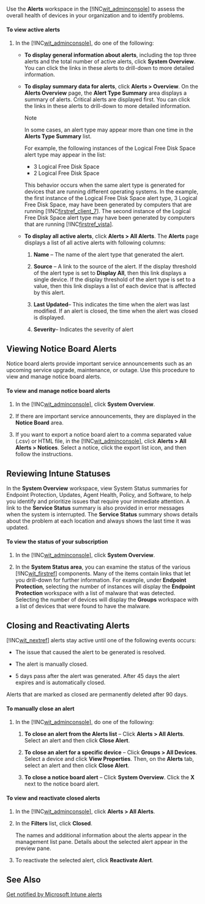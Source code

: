 Use the **Alerts** workspace in the [!INC[wit_adminconsole](../Token/wit_adminconsole_md.md)] to assess the overall health of devices in your organization and to identify problems.

#### To view active alerts

1. In the [!INC[wit_adminconsole](../Token/wit_adminconsole_md.md)], do one of the following:

   - **To display general information about alerts**, including the top three alerts and the total number of active alerts, click **System Overview**. You can click the links in these alerts to drill-down to more detailed information.

   - **To display summary data for alerts**, click **Alerts &gt; Overview**. On the **Alerts Overview** page, the **Alert Type Summary** area displays a summary of alerts. Critical alerts are displayed first. You can click the links in these alerts to drill-down to more detailed information.

      > [!NOTE]
      > In some cases, an alert type may appear more than one time in the **Alerts Type Summary** list.
      > 
      > For example, the following instances of the Logical Free Disk Space alert type may appear in the list:
      > 
      > - 3 Logical Free Disk Space
      > - 2 Logical Free Disk Space
      > 
      > This behavior occurs when the same alert type is generated for devices that are running different operating systems. In the example, the first instance of the Logical Free Disk Space alert type, 3 Logical Free Disk Space, may have been generated by computers that are running [!INC[firstref_client_7](../Token/firstref_client_7_md.md)]. The second instance of the Logical Free Disk Space alert type may have been generated by computers that are running [!INC[firstref_vista](../Token/firstref_vista_md.md)].

   - **To display all active alerts**, click **Alerts &gt; All Alerts**. The **Alerts** page displays a list of all active alerts with following columns:

      1. **Name** – The name of the alert type that generated the alert.

      2. **Source** – A link to the source of the alert. If the display threshold of the alert type is set to **Display All**, then this link displays a single device. If the display threshold of the alert type is set to a value, then this link displays a list of each device that is affected by this alert.

      3. **Last Updated**– This indicates the time when the alert was last modified. If an alert is closed, the time when the alert was closed is displayed.

      4. **Severity**– Indicates the severity of alert

## Viewing Notice Board Alerts
Notice board alerts provide important service announcements such as an upcoming service upgrade, maintenance, or outage. Use this procedure to view and manage notice board alerts.

#### To view and manage notice board alerts

1. In the [!INC[wit_adminconsole](../Token/wit_adminconsole_md.md)], click **System Overview**.

2. If there are important service announcements, they are displayed in the **Notice Board** area.

3. If you want to export a notice board alert to a comma separated value (.csv) or HTML file, in the [!INC[wit_adminconsole](../Token/wit_adminconsole_md.md)], click **Alerts &gt; All Alerts &gt; Notices**. Select a notice, click the export list icon, and then follow the instructions.

## Reviewing Intune Statuses
In the **System Overview** workspace, view System Status summaries for Endpoint Protection, Updates, Agent Health, Policy, and Software, to help you identify and prioritize issues that require your immediate attention. A link to the **Service Status** summary is also provided in error messages when the system is interrupted. The **Service Status** summary shows details about the problem at each location and always shows the last time it was updated.

#### To view the status of your subscription

1. In the [!INC[wit_adminconsole](../Token/wit_adminconsole_md.md)], click **System Overview**.

2. In the **System Status area**, you can examine the status of the various [!INC[wit_firstref](../Token/wit_firstref_md.md)] components. Many of the items contain links that let you drill-down for further information. For example, under **Endpoint Protection**, selecting the number of instances will display the **Endpoint Protection** workspace with a list of malware that was detected. Selecting the number of devices will display the **Groups** workspace with a list of devices that were found to have the malware.

## Closing and Reactivating Alerts
[!INC[wit_nextref](../Token/wit_nextref_md.md)] alerts stay active until one of the following events occurs:

- The issue that caused the alert to be generated is resolved.

- The alert is manually closed.

- 5 days pass after the alert was generated. After 45 days the alert expires and is automatically closed.

Alerts that are marked as closed are permanently deleted after 90 days.

#### To manually close an alert

1. In the [!INC[wit_adminconsole](../Token/wit_adminconsole_md.md)], do one of the following:

   1. **To close an alert from the Alerts list** – Click **Alerts &gt; All Alerts**. Select an alert and then click **Close Alert**.

   2. **To close an alert for a specific device** – Click **Groups &gt; All Devices**. Select a device and click **View Properties**. Then, on the **Alerts** tab, select an alert and then click **Close Alert**.

   3. **To close a notice board alert** – Click **System Overview**. Click the **X** next to the notice board alert.

#### To view and reactivate closed alerts

1. In the [!INC[wit_adminconsole](../Token/wit_adminconsole_md.md)], click **Alerts &gt; All Alerts**.

2. In the **Filters** list, click **Closed**.

   The names and additional information about the alerts appear in the management list pane. Details about the selected alert appear in the preview pane.

3. To reactivate the selected alert, click **Reactivate Alert**.

## See Also
[Get notified by Microsoft Intune alerts](../Topic/Get_notified_by_Microsoft_Intune_alerts.md)

